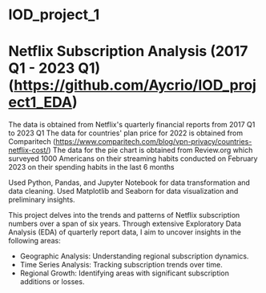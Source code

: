 # IOD_project_1

# Netflix Subscription Analysis (2017 Q1 - 2023 Q1) (https://github.com/Aycrio/IOD_project1_EDA)

The data is obtained from Netflix's quarterly financial reports from 2017 Q1 to 2023 Q1
The data for countries' plan price for 2022 is obtained from Comparitech (https://www.comparitech.com/blog/vpn-privacy/countries-netflix-cost/)
The data for the pie chart is obtained from Review.org which surveyed 1000 Americans on their streaming habits conducted on February 2023 on their spending habits in the last 6 months

Used Python, Pandas, and Jupyter Notebook for data transformation and data cleaning.
Used Matplotlib and Seaborn for data visualization and preliminary insights.

This project delves into the trends and patterns of Netflix subscription numbers over a span of six years. Through extensive Exploratory Data Analysis (EDA) of quarterly report data, I aim to uncover insights in the following areas:

* Geographic Analysis: Understanding regional subscription dynamics.
* Time Series Analysis: Tracking subscription trends over time.
* Regional Growth: Identifying areas with significant subscription additions or losses.

